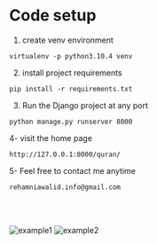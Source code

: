 # Code setup

1. create venv environment

```
virtualenv -p python3.10.4 venv
```

2. install project requirements

```
pip install -r requirements.txt
```

3. Run the Django project at any port

```
python manage.py runserver 8000
```

4- visit the home page
```
http://127.0.0.1:8000/quran/
```

5- Feel free to contact me anytime
```
rehamniawalid.info@gmail.com
```
</br>
</br>


![example1](https://user-images.githubusercontent.com/66135457/209313226-f22136e8-b9c1-490e-bf07-dce804f55059.JPG)
![example2](https://user-images.githubusercontent.com/66135457/209313305-6dbc38f5-82e0-45db-b97d-7ab7a18a1919.JPG)
